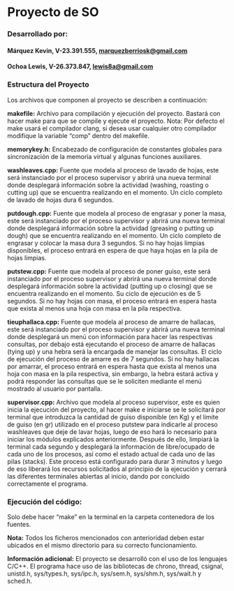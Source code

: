 # Proyecto de SO

### Desarrollado por:

#### Márquez Kevin, V-23.391.555, marquezberriosk@gmail.com
#### Ochoa Lewis, V-26.373.847, lewis8a@gmail.com

### Estructura del Proyecto

Los archivos que componen al proyecto se describen a continuación:

**makefile:** Archivo para compilación y ejecución del proyecto. Bastará con hacer make para que se compile y ejecute el proyecto. Nota: Por defecto el make usará el compilador clang, si desea usar cualquier otro compilador modifique la variable “comp” dentro del makefile.
 
**memorykey.h:** Encabezado de configuración de constantes globales para sincronización de la memoria virtual y algunas funciones auxiliares.

**washleaves.cpp:** Fuente que modela al proceso de lavado de hojas, este será instanciado por el proceso supervisor y abrirá una nueva terminal donde desplegará información sobre la actividad (washing, roasting o cutting up) que se encuentra realizando en el momento. Un ciclo completo de lavado de hojas dura 6 segundos.

**putdough.cpp:** Fuente que modela al proceso de engrasar y poner la masa, este será instanciado por el proceso supervisor y abrirá una nueva terminal donde desplegará información sobre la actividad (greasing o putting up dough) que se encuentra realizando en el momento. Un ciclo completo de engrasar y colocar la masa dura 3 segundos. Si no hay hojas limpias disponibles, el proceso entrará en espera de que haya hojas en la pila de hojas limpias.
 
**putstew.cpp:** Fuente que modela al proceso de poner guiso, este será instanciado por el proceso supervisor y abrirá una nueva terminal donde desplegará información sobre la actividad (putting up o closing) que se encuentra realizando en el momento. Su ciclo de ejecución es de 5 segundos. Si no hay hojas con masa, el proceso entrará en espera hasta que exista al menos una hoja con masa en la pila respectiva.

**tieuphallaca.cpp:** Fuente que modela al proceso de amarre de hallacas, este será instanciado por el proceso supervisor y abrirá una nueva terminal donde desplegará un menú con información para hacer las respectivas consultas, por debajo está ejecutando el proceso de amarre de hallacas (tying up) y una hebra será la encargada de manejar las consultas. El ciclo de ejecución del proceso de amarre es de 7 segundos. Si no hay hallacas por amarrar, el proceso entrará en espera hasta que exista al menos una hoja con masa en la pila respectiva, sin embargo, la hebra estará activa y podrá responder las consultas que se le soliciten mediante el menú mostrado al usuario por pantalla.

**supervisor.cpp:** Archivo que modela al proceso supervisor, este es quien inicia la ejecución del proyecto, al hacer make e iniciarse se le solicitará por terminal que introduzca la cantidad de guiso disponible (en Kg) y el límite de guiso (en gr) utilizado en el proceso putstew para indicarle al proceso washleaves que deje de lavar hojas, luego de eso hará lo necesario para iniciar los módulos explicados anteriormente. Después de ello,  limpiará la terminal cada segundo y desplegará la información de libre/ocupado de cada uno de los procesos, así como el estado actual de cada uno de las pilas (stacks). Este proceso está configurado para durar 3 minutos y luego de eso liberará los recursos solicitados al principio de la ejecución y cerrará las diferentes terminales abiertas al inicio, dando por concluido correctamente el programa.

### Ejecución del código: 

Solo debe hacer “make” en la terminal en la carpeta contenedora de los fuentes.

**Nota:** Todos los ficheros mencionados con anterioridad deben estar ubicados en el mismo directorio para su correcto funcionamiento.
 
**Información adicional:** El proyecto se desarrolló con el uso de los lenguajes C/C++. El programa hace uso de las bibliotecas de chrono, thread, csignal, unistd.h, sys/types.h, sys/ipc.h, sys/sem.h, sys/shm.h, sys/wait.h y sched.h.
